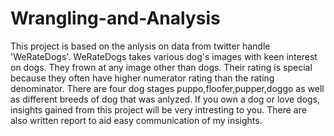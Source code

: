 # Wrangling-and-Analysis
This project is based on the anlysis on data from twitter handle 'WeRateDogs'.
WeRateDogs takes various dog's images with keen interest on dogs. They frown at any image other than dogs. Their rating is special because they often have higher numerator rating than the rating denominator.
There are four dog stages puppo,floofer,pupper,doggo as well as different breeds of dog that was anlyzed.
If you own a dog or love dogs, insights gained from this project will be very intresting to you. There are also written report to aid easy communication of my insights.
